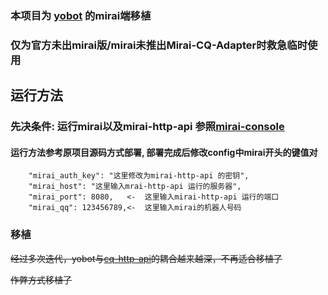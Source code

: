 ### 本项目为 [yobot](https://github.com/yuudi/yobot) 的mirai端移植

### 仅为官方未出mirai版/mirai未推出Mirai-CQ-Adapter时救急临时使用
 
## 运行方法
 
### 先决条件: 运行mirai以及mirai-http-api   参照[mirai-console](https://github.com/mamoe/mirai-console)

#### 运行方法参考原项目源码方式部署, 部署完成后修改config中mirai开头的键值对

```
    "mirai_auth_key": "这里修改为mirai-http-api 的密钥",
    "mirai_host": "这里输入mrai-http-api 运行的服务器",
    "mirai_port": 8080,   <-  这里输入mirai-http-api 运行的端口
    "mirai_qq": 123456789,<-  这里输入mirai的机器人号码
```
 
### 移植
~~经过多次迭代，yobot与[cq-http-api](https://github.com/richardchien/coolq-http-api/)的耦合越来越深，不再适合移植了~~

~~作弊方式移植了~~
